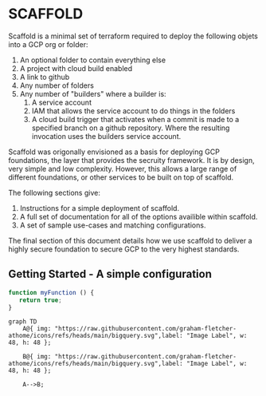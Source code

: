 # SCAFFOLD

Scaffold is a minimal set of terraform required to deploy the following objets into a GCP org or folder:
1. An optional folder to contain everything else
2. A project with cloud build enabled
3. A link to github
4. Any number of folders
5. Any number of "builders" where a builder is:
    1. A service account
    2. IAM that allows the service account to do things in the folders
    3. A cloud build trigger that activates when a commit is made to a 
       specified branch on a github repository. Where the resulting invocation
       uses the builders service account.

Scaffold was origonally envisioned as a basis for deploying GCP foundations, the layer that provides the secruity framework.  It is by design, very simple and low complexity. However, this allows a large range of different foundations, or other services to be built on top of scaffold. 

The following sections give:
1. Instructions for a simple deployment of scaffold.
2. A full set of documentation for all of the options availible within scaffold.
3. A set of sample use-cases and matching configurations.

The final section of this document details how we use scaffold to deliver a highly secure foundation to secure GCP to the very highest standards.

## Getting Started - A simple configuration
```js
function myFunction () {
   return true;
}
```

```mermaid
graph TD
    A@{ img: "https://raw.githubusercontent.com/graham-fletcher-athome/icons/refs/heads/main/bigquery.svg",label: "Image Label", w: 48, h: 48 };

    B@{ img: "https://raw.githubusercontent.com/graham-fletcher-athome/icons/refs/heads/main/bigquery.svg",label: "Image Label", w: 48, h: 48 };

    A-->B;
```



